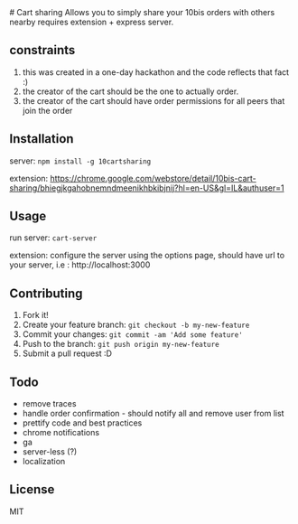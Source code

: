 <content>
# Cart sharing
Allows you to simply share your 10bis orders with others nearby
requires extension + express server.

## constraints
1. this was created in a one-day hackathon and the code reflects that fact :)
2. the creator of the cart should be the one to actually order.
3. the creator of the cart should have order permissions for all peers that join the order

## Installation

server: `npm install -g 10cartsharing`

extension: https://chrome.google.com/webstore/detail/10bis-cart-sharing/bhiegjkgahobnemndmeenikhbkibjnij?hl=en-US&gl=IL&authuser=1
## Usage
run server: `cart-server`

extension: configure the server using the options page, should have url to your server, i.e : http://localhost:3000

## Contributing
1. Fork it!
2. Create your feature branch: `git checkout -b my-new-feature`
3. Commit your changes: `git commit -am 'Add some feature'`
4. Push to the branch: `git push origin my-new-feature`
5. Submit a pull request :D

## Todo 
* remove traces
* handle order confirmation - should notify all and remove user from list
* prettify code and best practices
* chrome notifications
* ga
* server-less (?)
* localization

## License
MIT
</content>